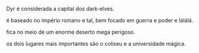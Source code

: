 Dyr é considerada a capital dos dark-elves.

é baseado no império romano e tal, bem focado em guerra e poder e lálálá.

fica no meio de um enorme deserto mega perigoso.

os dois lugares mais importantes são o coliseu e a universidade mágica.